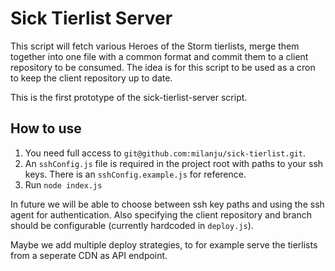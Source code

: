 # Sick Tierlist Server
This script will fetch various Heroes of the Storm tierlists, merge them together into one file with a common format and commit them to a client repository to be consumed.
The idea is for this script to be used as a cron to keep the client repository up to date.

This is the first prototype of the sick-tierlist-server script.

## How to use
1. You need full access to `git@github.com:milanju/sick-tierlist.git`.
2. An `sshConfig.js` file is required in the project root with paths to your ssh keys. There is an `sshConfig.example.js` for reference.
3. Run `node index.js`

In future we will be able to choose between ssh key paths and using the ssh agent for authentication.
Also specifying the client repository and branch should be configurable (currently hardcoded in `deploy.js`).

Maybe we add multiple deploy strategies, to for example serve the tierlists from a seperate CDN as API endpoint.
